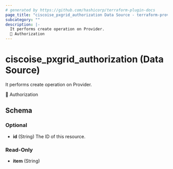 ```yaml
---
# generated by https://github.com/hashicorp/terraform-plugin-docs
page_title: "ciscoise_pxgrid_authorization Data Source - terraform-provider-ciscoise"
subcategory: ""
description: |-
  It performs create operation on Provider.
  🚧 Authorization
---
```


# ciscoise_pxgrid_authorization (Data Source)

It performs create operation on Provider.

🚧 Authorization



<!-- schema generated by tfplugindocs -->
## Schema

### Optional

- **id** (String) The ID of this resource.

### Read-Only

- **item** (String)


